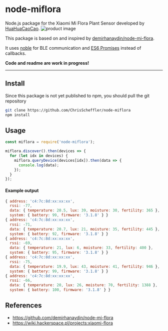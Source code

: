 # node-miflora
Node.js package for the Xiaomi Mi Flora Plant Sensor developed by [HuaHuaCaoCao](http://www.huahuacaocao.com/product).
![product image](http://img.site.huahuacaocao.net/production/production_05_01.png)

This package is based on and inspired by [demirhanaydin/node-mi-flora](https://github.com/demirhanaydin/node-mi-flora).

It uses [noble](https://github.com/noble/noble) for BLE communication and [ES6 Promises](https://developer.mozilla.org/en-US/docs/Web/JavaScript/Guide/Using_promises) instead of callbacks.

**Code and readme are work in progress!**

---

## Install
Since this package is not yet published to npm, you should pull the git repository

```sh
git clone https://github.com/ChrisScheffler/node-miflora
npm install
```

## Usage
```javascript
const miflora = require('node-miflora');

miflora.discover().then(devices => {
  for (let idx in devices) {
    miflora.queryDevice(devices[idx]).then(data => {
      console.log(data);
    });
  }
});
```

#### Example output
```javascript
{ address: 'c4:7c:8d:xx:xx:xx',
  rssi: -77,
  data: { temperature: 20.5, lux: 39, moisture: 30, fertility: 365 },
  system: { battery: 99, firmware: '3.1.8' } }
{ address: 'c4:7c:8d:xx:xx:xx',
  rssi: -71,
  data: { temperature: 20.7, lux: 21, moisture: 35, fertility: 445 },
  system: { battery: 92, firmware: '3.1.8' } }
{ address: 'c4:7c:8d:xx:xx:xx',
  rssi: -69,
  data: { temperature: 21, lux: 6, moisture: 33, fertility: 400 },
  system: { battery: 95, firmware: '3.1.8' } }
{ address: 'c4:7c:8d:xx:xx:xx',
  rssi: -75,
  data: { temperature: 19.9, lux: 43, moisture: 41, fertility: 946 },
  system: { battery: 99, firmware: '3.1.8' } }
{ address: 'c4:7c:8d:xx:xx:xx',
  rssi: -66,
  data: { temperature: 20, lux: 26, moisture: 70, fertility: 1388 },
  system: { battery: 100, firmware: '3.1.8' } }
```

## References
- https://github.com/demirhanaydin/node-mi-flora
- https://wiki.hackerspace.pl/projects:xiaomi-flora

